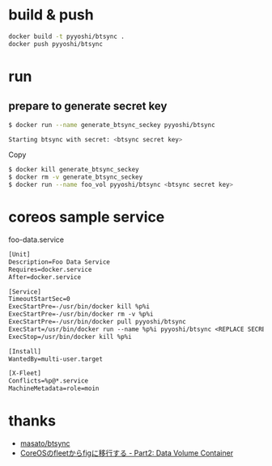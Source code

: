 # build & push

```bash
docker build -t pyyoshi/btsync .
docker push pyyoshi/btsync
```

# run

## prepare to generate secret key

```bash
$ docker run --name generate_btsync_seckey pyyoshi/btsync
```

```bash
Starting btsync with secret: <btsync secret key>
```

Copy <btsync secret key>

```bash
$ docker kill generate_btsync_seckey
$ docker rm -v generate_btsync_seckey
$ docker run --name foo_vol pyyoshi/btsync <btsync secret key>
```

# coreos sample service

foo-data.service

```txt
[Unit]
Description=Foo Data Service
Requires=docker.service
After=docker.service

[Service]
TimeoutStartSec=0
ExecStartPre=-/usr/bin/docker kill %p%i
ExecStartPre=-/usr/bin/docker rm -v %p%i
ExecStartPre=-/usr/bin/docker pull pyyoshi/btsync
ExecStart=/usr/bin/docker run --name %p%i pyyoshi/btsync <REPLACE SECRET KEY>
ExecStop=/usr/bin/docker kill %p%i

[Install]
WantedBy=multi-user.target

[X-Fleet]
Conflicts=%p@*.service
MachineMetadata=role=moin
```

# thanks

- [masato/btsync](https://github.com/masato/btsync)
- [CoreOSのfleetからfigに移行する - Part2: Data Volume Container](http://masato.github.io/2014/11/26/migrating-fleet-to-fig-data-volume-container/)

